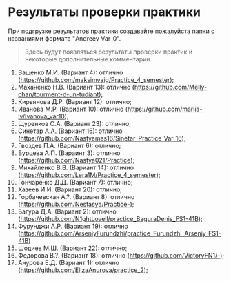 # Результаты проверки практики
При подгрузке результатов практики создавайте пожалуйста папки с названиями формата "Andreev_Var_0".
> Здесь будут появляться результаты проверки практик и некоторые дополнительные комментарии.

1. Ващенко М.И. (Вариант 4): отлично (https://github.com/maksimvaig/Practice_4_semester);
2. Маханенко Н.В. (Вариант 13): отлично (https://github.com/Melly-chan/tourment-d-un-tudiant);
3. Кирьянова Д.Р. (Вариант 12): отлично;
4. Иванова М.Р. (Вариант 10): отлично (https://github.com/mariia-iv/Ivanova_var10);
5. Щуренков С.А. (Вариант 23): отлично;
6. Синетар А.А. (Вариант 16): отлично (https://github.com/Nastyamas16/Sinetar_Practice_Var_16);
7. Гвоздев П.А. (Вариант 6): отлично;
8. Бурцева А.П. (Вараинт 3): отлично (https://github.com/Nastya021/Practice);
9. Михайленко В.В. (Вариант 14): отлично (https://github.com/Lera1M/Practice_4_semester);
10. Гончаренко Д.Д. (Вариант 7): отлично;
11. Хазеев И.И. (Вариант 20): отлично;
12. Горбачевская А.?. (Вариант 8): отлично (https://github.com/Nestasya/Practice-);
13. Багура Д.А. (Вариант 2): отлично (https://github.com/N1ghtLovell/practice_BaguraDenis_FS1-41B);
14. Фурунджи А.Р. (Вариант 19): отлично (https://github.com/ArseniyFurundzhi/practice_Furundzhi_Arseniy_FS1-41B)
15. Шодиев М.Ш. (Вариант 22): отлично;
16. Федорова В.?. (Вариант 18): отлично (https://github.com/VictoryFN1/-);
17. Анурова Е.Д. (Вариант 1): отлично (https://github.com/ElizaAnurova/practice_2);

